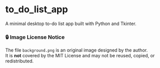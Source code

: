 # to_do_list_app
A minimal desktop to-do list app built with Python and Tkinter.

### 🔒 Image License Notice

The file `background.png` is an original image designed by the author.  
It is **not** covered by the MIT License and may not be reused, copied, or redistributed.
